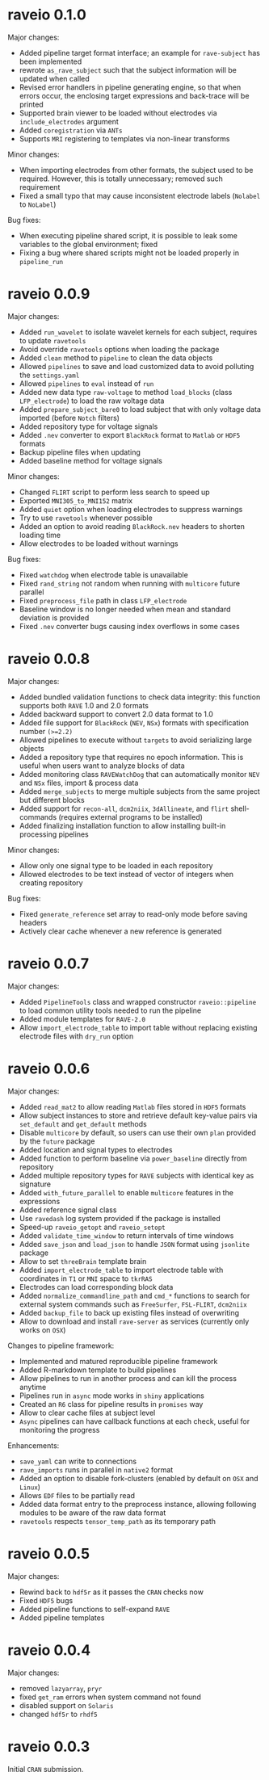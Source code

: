 raveio 0.1.0
=======

Major changes:

* Added pipeline target format interface; an example for `rave-subject` has been implemented
* rewrote `as_rave_subject` such that the subject information will be updated when called
* Revised error handlers in pipeline generating engine, so that when errors occur, the enclosing target expressions and back-trace will be printed
* Supported brain viewer to be loaded without electrodes via `include_electrodes` argument
* Added `coregistration` via `ANTs`
* Supports `MRI` registering to templates via non-linear transforms

Minor changes:

* When importing electrodes from other formats, the subject used to be required. However, this is totally unnecessary; removed such requirement
* Fixed a small typo that may cause inconsistent electrode labels (`Nolabel` to `NoLabel`)

Bug fixes:

* When executing pipeline shared script, it is possible to leak some variables to the global environment; fixed
* Fixing a bug where shared scripts might not be loaded properly in `pipeline_run`


raveio 0.0.9
=======

Major changes:

* Added `run_wavelet` to isolate wavelet kernels for each subject, requires to update `ravetools`
* Avoid override `ravetools` options when loading the package
* Added `clean` method to `pipeline` to clean the data objects
* Allowed `pipelines` to save and load customized data to avoid polluting the `settings.yaml`
* Allowed `pipelines` to `eval` instead of `run`
* Added new data type `raw-voltage` to method `load_blocks` (class `LFP_electrode`) to load the raw voltage data
* Added `prepare_subject_bare0` to load subject that with only voltage data imported (before `Notch` filters)
* Added repository type for voltage signals
* Added `.nev` converter to export `BlackRock` format to `Matlab` or `HDF5` formats 
* Backup pipeline files when updating 
* Added baseline method for voltage signals

Minor changes:

* Changed `FLIRT` script to perform less search to speed up
* Exported `MNI305_to_MNI152` matrix
* Added `quiet` option when loading electrodes to suppress warnings
* Try to use `ravetools` whenever possible
* Added an option to avoid reading `BlackRock.nev` headers to shorten loading time
* Allow electrodes to be loaded without warnings

Bug fixes:

* Fixed `watchdog` when electrode table is unavailable
* Fixed `rand_string` not random when running with `multicore` future parallel
* Fixed `preprocess_file` path in class `LFP_electrode`
* Baseline window is no longer needed when mean and standard deviation is provided
* Fixed `.nev` converter bugs causing index overflows in some cases 

raveio 0.0.8
=======

Major changes:

* Added bundled validation functions to check data integrity: this function supports both `RAVE` 1.0 and 2.0 formats
* Added backward support to convert 2.0 data format to 1.0
* Added file support for `BlackRock` (`NEV`, `NSx`) formats with specification number `(>=2.2)`
* Allowed pipelines to execute without `targets` to avoid serializing large objects
* Added a repository type that requires no epoch information. This is useful when users want to analyze blocks of data
* Added monitoring class `RAVEWatchDog` that can automatically monitor `NEV` and `NSx` files, import & process data
* Added `merge_subjects` to merge multiple subjects from the same project but different blocks
* Added support for `recon-all`, `dcm2niix`, `3dAllineate`, and `flirt` shell-commands (requires external programs to be installed)
* Added finalizing installation function to allow installing built-in processing pipelines

Minor changes:

* Allow only one signal type to be loaded in each repository
* Allowed electrodes to be text instead of vector of integers when creating repository

Bug fixes:

* Fixed `generate_reference` set array to read-only mode before saving headers
* Actively clear cache whenever a new reference is generated

raveio 0.0.7
=======

Major changes:

* Added `PipelineTools` class and wrapped constructor `raveio::pipeline` to load common utility tools needed to run the pipeline
* Added module templates for `RAVE-2.0`
* Allow `import_electrode_table` to import table without replacing existing electrode files with `dry_run` option

raveio 0.0.6
=======

Major changes:

* Added `read_mat2` to allow reading `Matlab` files stored in `HDF5` formats
* Allow subject instances to store and retrieve default key-value pairs via `set_default` and `get_default` methods
* Disable `multicore` by default, so users can use their own `plan` provided by the `future` package
* Added location and signal types to electrodes
* Added function to perform baseline via `power_baseline` directly from repository
* Added multiple repository types for `RAVE` subjects with identical key as signature
* Added `with_future_parallel` to enable `multicore` features in the expressions
* Added reference signal class
* Use `ravedash` log system provided if the package is installed
* Speed-up `raveio_getopt` and `raveio_setopt`
* Added `validate_time_window` to return intervals of time windows
* Added `save_json` and `load_json` to handle `JSON` format using `jsonlite` package
* Allow to set `threeBrain` template brain
* Added `import_electrode_table` to import electrode table with coordinates in `T1` or `MNI` space to `tkrRAS`
* Electrodes can load corresponding block data
* Added `normalize_commandline_path` and `cmd_*` functions to search for external system commands such as `FreeSurfer`, `FSL-FLIRT`, `dcm2niix`
* Added `backup_file` to back up existing files instead of overwriting
* Allow to download and install `rave-server` as services (currently only works on `OSX`)


Changes to pipeline framework: 

* Implemented and matured reproducible pipeline framework
* Added R-markdown template to build pipelines
* Allow pipelines to run in another process and can kill the process anytime
* Pipelines run in `async` mode works in `shiny` applications
* Created an `R6` class for pipeline results in `promises` way
* Allow to clear cache files at subject level
* `Async` pipelines can have callback functions at each check, useful for monitoring the progress

Enhancements:

* `save_yaml` can write to connections
* `rave_imports` runs in parallel in `native2` format
* Added an option to disable fork-clusters (enabled by default on `OSX` and `Linux`)
* Allows `EDF` files to be partially read
* Added data format entry to the preprocess instance, allowing following modules to be aware of the raw data format
* `ravetools` respects `tensor_temp_path` as its temporary path


raveio 0.0.5
=======

Major changes: 

* Rewind back to `hdf5r` as it passes the `CRAN` checks now
* Fixed `HDF5` bugs
* Added pipeline functions to self-expand `RAVE`
* Added pipeline templates

raveio 0.0.4
=======

Major changes: 

* removed `lazyarray`, `pryr`
* fixed `get_ram` errors when system command not found
* disabled support on `Solaris`
* changed `hdf5r` to `rhdf5`

raveio 0.0.3
=======

Initial `CRAN` submission.

